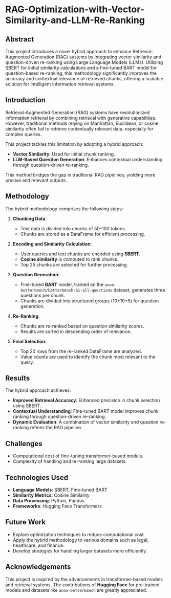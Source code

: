 # RAG-Optimization-with-Vector-Similarity-and-LLM-Re-Ranking


## Abstract  
This project introduces a novel hybrid approach to enhance Retrieval-Augmented Generation (RAG) systems by integrating vector similarity and question-driven re-ranking using Large Language Models (LLMs). Utilizing SBERT for initial similarity calculations and a fine-tuned BART model for question-based re-ranking, this methodology significantly improves the accuracy and contextual relevance of retrieved chunks, offering a scalable solution for intelligent information retrieval systems.

## Introduction  
Retrieval-Augmented Generation (RAG) systems have revolutionized information retrieval by combining retrieval with generative capabilities. However, traditional methods relying on Manhattan, Euclidean, or cosine similarity often fail to retrieve contextually relevant data, especially for complex queries.  

This project tackles this limitation by adopting a hybrid approach:
- **Vector Similarity**: Used for initial chunk ranking.  
- **LLM-Based Question Generation**: Enhances contextual understanding through question-driven re-ranking.  

This method bridges the gap in traditional RAG pipelines, yielding more precise and relevant outputs.

## Methodology  
The hybrid methodology comprises the following steps:

1. **Chunking Data**:  
   - Text data is divided into chunks of 50–100 tokens.  
   - Chunks are stored as a DataFrame for efficient processing.

2. **Encoding and Similarity Calculation**:  
   - User queries and text chunks are encoded using **SBERT**.  
   - **Cosine similarity** is computed to rank chunks.  
   - Top 25 chunks are selected for further processing.

3. **Question Generation**:  
   - Fine-tuned **BART** model, trained on the `anon-betterbench/betterbench-b1-all-questions` dataset, generates three questions per chunk.  
   - Chunks are divided into structured groups (10+10+5) for question generation.

4. **Re-Ranking**:  
   - Chunks are re-ranked based on question similarity scores.  
   - Results are sorted in descending order of relevance.

5. **Final Selection**:  
   - Top 20 rows from the re-ranked DataFrame are analyzed.  
   - Value counts are used to identify the chunk most relevant to the query.

## Results  
The hybrid approach achieves:  
- **Improved Retrieval Accuracy**: Enhanced precision in chunk selection using SBERT.  
- **Contextual Understanding**: Fine-tuned BART model improves chunk ranking through question-driven re-ranking.  
- **Dynamic Evaluation**: A combination of vector similarity and question re-ranking refines the RAG pipeline.

## Challenges  
- Computational cost of fine-tuning transformer-based models.  
- Complexity of handling and re-ranking large datasets.

## Technologies Used  
- **Language Models**: SBERT, Fine-tuned BART  
- **Similarity Metrics**: Cosine Similarity  
- **Data Processing**: Python, Pandas  
- **Frameworks**: Hugging Face Transformers  

## Future Work  
- Explore optimization techniques to reduce computational cost.  
- Apply the hybrid methodology to various domains such as legal, healthcare, and finance.  
- Develop strategies for handling larger datasets more efficiently.  

## Acknowledgements  
This project is inspired by the advancements in transformer-based models and retrieval systems. The contributions of **Hugging Face** for pre-trained models and datasets like `anon-betterbench` are greatly appreciated.
